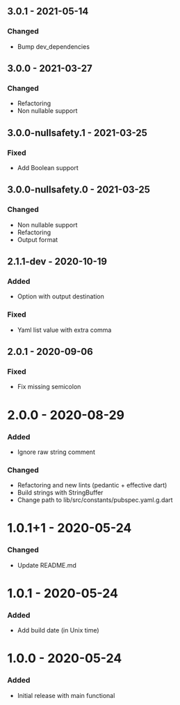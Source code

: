 ## 3.0.1 - 2021-05-14  
### Changed  
- Bump dev_dependencies  
  
  
## 3.0.0 - 2021-03-27  
### Changed  
- Refactoring  
- Non nullable support  
  
  
## 3.0.0-nullsafety.1 - 2021-03-25  
### Fixed  
- Add Boolean support  
  
  
## 3.0.0-nullsafety.0 - 2021-03-25
### Changed
- Non nullable support
- Refactoring
- Output format
  
  
## 2.1.1-dev - 2020-10-19  
### Added  
- Option with output destination  
  
### Fixed  
- Yaml list value with extra comma  
  
  
## 2.0.1 - 2020-09-06
### Fixed
- Fix missing semicolon
  
  
# 2.0.0 - 2020-08-29
### Added
- Ignore raw string comment
  
### Changed
- Refactoring and new lints (pedantic + effective dart)  
- Build strings with StringBuffer  
- Change path to lib/src/constants/pubspec.yaml.g.dart 
  
  
# 1.0.1+1 - 2020-05-24
### Changed
- Update README.md
  
  
# 1.0.1 - 2020-05-24
### Added
- Add build date (in Unix time)
  
  
# 1.0.0 - 2020-05-24
### Added
- Initial release with main functional  
  
  